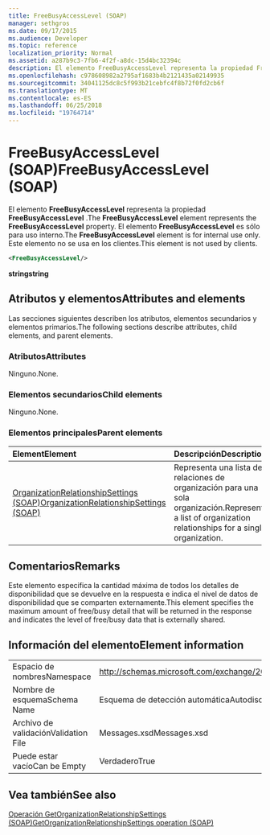 ```yaml
---
title: FreeBusyAccessLevel (SOAP)
manager: sethgros
ms.date: 09/17/2015
ms.audience: Developer
ms.topic: reference
localization_priority: Normal
ms.assetid: a287b9c3-7fb6-4f2f-a8dc-15d4bc32394c
description: El elemento FreeBusyAccessLevel representa la propiedad FreeBusyAccessLevel. El elemento FreeBusyAccessLevel es sólo para uso interno. Este elemento no se usa en los clientes.
ms.openlocfilehash: c978608982a2795af1683b4b2121435a02149935
ms.sourcegitcommit: 34041125dc8c5f993b21cebfc4f8b72f0fd2cb6f
ms.translationtype: MT
ms.contentlocale: es-ES
ms.lasthandoff: 06/25/2018
ms.locfileid: "19764714"
---
```

# <a name="freebusyaccesslevel-soap"></a><span data-ttu-id="b86bf-105">FreeBusyAccessLevel (SOAP)</span><span class="sxs-lookup"><span data-stu-id="b86bf-105">FreeBusyAccessLevel (SOAP)</span></span>

<span data-ttu-id="b86bf-106">El elemento **FreeBusyAccessLevel** representa la propiedad **FreeBusyAccessLevel** .</span><span class="sxs-lookup"><span data-stu-id="b86bf-106">The **FreeBusyAccessLevel** element represents the **FreeBusyAccessLevel** property.</span></span> <span data-ttu-id="b86bf-107">El elemento **FreeBusyAccessLevel** es sólo para uso interno.</span><span class="sxs-lookup"><span data-stu-id="b86bf-107">The **FreeBusyAccessLevel** element is for internal use only.</span></span> <span data-ttu-id="b86bf-108">Este elemento no se usa en los clientes.</span><span class="sxs-lookup"><span data-stu-id="b86bf-108">This element is not used by clients.</span></span> 
  
```XML
<FreeBusyAccessLevel/>
```

 <span data-ttu-id="b86bf-109">**string**</span><span class="sxs-lookup"><span data-stu-id="b86bf-109">**string**</span></span>
## <a name="attributes-and-elements"></a><span data-ttu-id="b86bf-110">Atributos y elementos</span><span class="sxs-lookup"><span data-stu-id="b86bf-110">Attributes and elements</span></span>

<span data-ttu-id="b86bf-111">Las secciones siguientes describen los atributos, elementos secundarios y elementos primarios.</span><span class="sxs-lookup"><span data-stu-id="b86bf-111">The following sections describe attributes, child elements, and parent elements.</span></span>
  
### <a name="attributes"></a><span data-ttu-id="b86bf-112">Atributos</span><span class="sxs-lookup"><span data-stu-id="b86bf-112">Attributes</span></span>

<span data-ttu-id="b86bf-113">Ninguno.</span><span class="sxs-lookup"><span data-stu-id="b86bf-113">None.</span></span>
  
### <a name="child-elements"></a><span data-ttu-id="b86bf-114">Elementos secundarios</span><span class="sxs-lookup"><span data-stu-id="b86bf-114">Child elements</span></span>

<span data-ttu-id="b86bf-115">Ninguno.</span><span class="sxs-lookup"><span data-stu-id="b86bf-115">None.</span></span>
  
### <a name="parent-elements"></a><span data-ttu-id="b86bf-116">Elementos principales</span><span class="sxs-lookup"><span data-stu-id="b86bf-116">Parent elements</span></span>

|<span data-ttu-id="b86bf-117">**Element**</span><span class="sxs-lookup"><span data-stu-id="b86bf-117">**Element**</span></span>|<span data-ttu-id="b86bf-118">**Descripción**</span><span class="sxs-lookup"><span data-stu-id="b86bf-118">**Description**</span></span>|
|:-----|:-----|
|[<span data-ttu-id="b86bf-119">OrganizationRelationshipSettings (SOAP)</span><span class="sxs-lookup"><span data-stu-id="b86bf-119">OrganizationRelationshipSettings (SOAP)</span></span>](organizationrelationshipsettings-soap.md) <br/> |<span data-ttu-id="b86bf-120">Representa una lista de relaciones de organización para una sola organización.</span><span class="sxs-lookup"><span data-stu-id="b86bf-120">Represents a list of organization relationships for a single organization.</span></span>  <br/> |
   
## <a name="remarks"></a><span data-ttu-id="b86bf-121">Comentarios</span><span class="sxs-lookup"><span data-stu-id="b86bf-121">Remarks</span></span>

<span data-ttu-id="b86bf-122">Este elemento especifica la cantidad máxima de todos los detalles de disponibilidad que se devuelve en la respuesta e indica el nivel de datos de disponibilidad que se comparten externamente.</span><span class="sxs-lookup"><span data-stu-id="b86bf-122">This element specifies the maximum amount of free/busy detail that will be returned in the response and indicates the level of free/busy data that is externally shared.</span></span> 
  
## <a name="element-information"></a><span data-ttu-id="b86bf-123">Información del elemento</span><span class="sxs-lookup"><span data-stu-id="b86bf-123">Element information</span></span>

|||
|:-----|:-----|
|<span data-ttu-id="b86bf-124">Espacio de nombres</span><span class="sxs-lookup"><span data-stu-id="b86bf-124">Namespace</span></span>  <br/> |http://schemas.microsoft.com/exchange/2010/Autodiscover  <br/> |
|<span data-ttu-id="b86bf-125">Nombre de esquema</span><span class="sxs-lookup"><span data-stu-id="b86bf-125">Schema Name</span></span>  <br/> |<span data-ttu-id="b86bf-126">Esquema de detección automática</span><span class="sxs-lookup"><span data-stu-id="b86bf-126">Autodiscover schema</span></span>  <br/> |
|<span data-ttu-id="b86bf-127">Archivo de validación</span><span class="sxs-lookup"><span data-stu-id="b86bf-127">Validation File</span></span>  <br/> |<span data-ttu-id="b86bf-128">Messages.xsd</span><span class="sxs-lookup"><span data-stu-id="b86bf-128">Messages.xsd</span></span>  <br/> |
|<span data-ttu-id="b86bf-129">Puede estar vacío</span><span class="sxs-lookup"><span data-stu-id="b86bf-129">Can be Empty</span></span>  <br/> |<span data-ttu-id="b86bf-130">Verdadero</span><span class="sxs-lookup"><span data-stu-id="b86bf-130">True</span></span>  <br/> |
   
## <a name="see-also"></a><span data-ttu-id="b86bf-131">Vea también</span><span class="sxs-lookup"><span data-stu-id="b86bf-131">See also</span></span>



[<span data-ttu-id="b86bf-132">Operación GetOrganizationRelationshipSettings (SOAP)</span><span class="sxs-lookup"><span data-stu-id="b86bf-132">GetOrganizationRelationshipSettings operation (SOAP)</span></span>](getorganizationrelationshipsettings-operation-soap.md)

